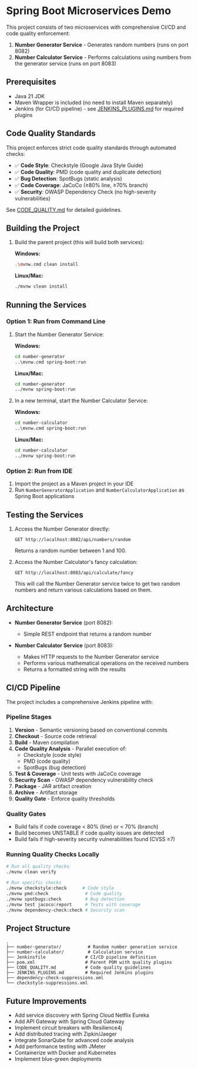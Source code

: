 # Spring Boot Microservices Demo

This project consists of two microservices with comprehensive CI/CD and code quality enforcement:
1. **Number Generator Service** - Generates random numbers (runs on port 8082)
2. **Number Calculator Service** - Performs calculations using numbers from the generator service (runs on port 8083)

## Prerequisites
- Java 21 JDK
- Maven Wrapper is included (no need to install Maven separately)
- Jenkins (for CI/CD pipeline) - see [JENKINS_PLUGINS.md](JENKINS_PLUGINS.md) for required plugins

## Code Quality Standards

This project enforces strict code quality standards through automated checks:

- ✅ **Code Style**: Checkstyle (Google Java Style Guide)
- ✅ **Code Quality**: PMD (code quality and duplicate detection)
- ✅ **Bug Detection**: SpotBugs (static analysis)
- ✅ **Code Coverage**: JaCoCo (≥80% line, ≥70% branch)
- ✅ **Security**: OWASP Dependency Check (no high-severity vulnerabilities)

See [CODE_QUALITY.md](CODE_QUALITY.md) for detailed guidelines.

## Building the Project

1. Build the parent project (this will build both services):
   
   **Windows:**
   ```bash
   .\mvnw.cmd clean install
   ```
   
   **Linux/Mac:**
   ```bash
   ./mvnw clean install
   ```

## Running the Services

### Option 1: Run from Command Line

1. Start the Number Generator Service:
   
   **Windows:**
   ```bash
   cd number-generator
   ..\mvnw.cmd spring-boot:run
   ```
   
   **Linux/Mac:**
   ```bash
   cd number-generator
   ../mvnw spring-boot:run
   ```

2. In a new terminal, start the Number Calculator Service:
   
   **Windows:**
   ```bash
   cd number-calculator
   ..\mvnw.cmd spring-boot:run
   ```
   
   **Linux/Mac:**
   ```bash
   cd number-calculator
   ../mvnw spring-boot:run
   ```

### Option 2: Run from IDE

1. Import the project as a Maven project in your IDE
2. Run `NumberGeneratorApplication` and `NumberCalculatorApplication` as Spring Boot applications

## Testing the Services

1. Access the Number Generator directly:
   ```
   GET http://localhost:8082/api/numbers/random
   ```
   Returns a random number between 1 and 100.

2. Access the Number Calculator's fancy calculation:
   ```
   GET http://localhost:8083/api/calculate/fancy
   ```
   This will call the Number Generator service twice to get two random numbers and return various calculations based on them.

## Architecture

- **Number Generator Service** (port 8082):
  - Simple REST endpoint that returns a random number
  
- **Number Calculator Service** (port 8083):
  - Makes HTTP requests to the Number Generator service
  - Performs various mathematical operations on the received numbers
  - Returns a formatted string with the results

## CI/CD Pipeline

The project includes a comprehensive Jenkins pipeline with:

### Pipeline Stages
1. **Version** - Semantic versioning based on conventional commits
2. **Checkout** - Source code retrieval
3. **Build** - Maven compilation
4. **Code Quality Analysis** - Parallel execution of:
   - Checkstyle (code style)
   - PMD (code quality)
   - SpotBugs (bug detection)
5. **Test & Coverage** - Unit tests with JaCoCo coverage
6. **Security Scan** - OWASP dependency vulnerability check
7. **Package** - JAR artifact creation
8. **Archive** - Artifact storage
9. **Quality Gate** - Enforce quality thresholds

### Quality Gates
- Build fails if code coverage < 80% (line) or < 70% (branch)
- Build becomes UNSTABLE if code quality issues are detected
- Build fails if high-severity security vulnerabilities found (CVSS ≥7)

### Running Quality Checks Locally

```bash
# Run all quality checks
./mvnw clean verify

# Run specific checks
./mvnw checkstyle:check      # Code style
./mvnw pmd:check              # Code quality
./mvnw spotbugs:check         # Bug detection
./mvnw test jacoco:report     # Tests with coverage
./mvnw dependency-check:check # Security scan
```

## Project Structure

```
.
├── number-generator/          # Random number generation service
├── number-calculator/         # Calculation service
├── Jenkinsfile               # CI/CD pipeline definition
├── pom.xml                   # Parent POM with quality plugins
├── CODE_QUALITY.md           # Code quality guidelines
├── JENKINS_PLUGINS.md        # Required Jenkins plugins
├── dependency-check-suppressions.xml
└── checkstyle-suppressions.xml
```

## Future Improvements
- Add service discovery with Spring Cloud Netflix Eureka
- Add API Gateway with Spring Cloud Gateway
- Implement circuit breakers with Resilience4j
- Add distributed tracing with Zipkin/Jaeger
- Integrate SonarQube for advanced code analysis
- Add performance testing with JMeter
- Containerize with Docker and Kubernetes
- Implement blue-green deployments
